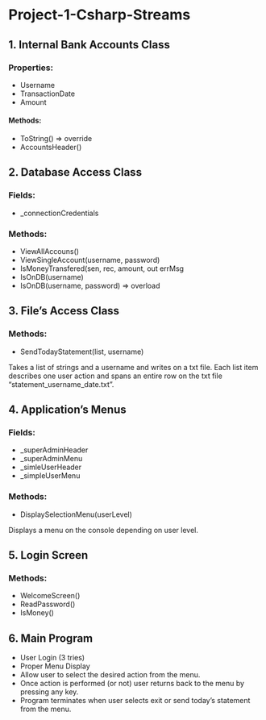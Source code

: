 # Project-1-Csharp-Streams
## 1. Internal Bank Accounts Class
### Properties:
* Username
* TransactionDate
* Amount
#### Methods:
* ToString() => override
* AccountsHeader()
## 2. Database Access Class
### Fields:
* _connectionCredentials
### Methods:
* ViewAllAccouns()
* ViewSingleAccount(username, password)
* IsMoneyTransfered(sen, rec, amount, out errMsg
* IsOnDB(username)
* IsOnDB(username, password) => overload
## 3. File’s Access Class
### Methods:
* SendTodayStatement(list, username)

Takes a list of strings and a username and writes on a txt file. Each list item describes one user action and spans an entire row on the txt file “statement_username_date.txt”.

## 4. Application’s Menus
### Fields:
* _superAdminHeader 
* _superAdminMenu 
* _simleUserHeader
* _simpleUserMenu

### Methods:
* DisplaySelectionMenu(userLevel)

Displays a menu on the console depending on user level.

## 5. Login Screen
### Methods:
* WelcomeScreen()
* ReadPassword()
* IsMoney()

## 6. Main Program
* User Login (3 tries)
* Proper Menu Display
* Allow user to select the desired action from the menu.
* Once action is performed (or not) user returns back to the menu by pressing any key.
* Program terminates when user selects exit or send today’s statement from the menu.

